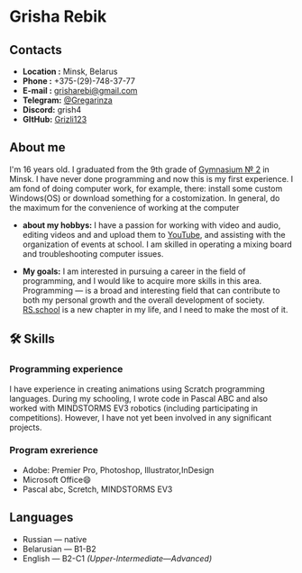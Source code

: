 # Grisha Rebik

## Contacts

* **Location :** Minsk, Belarus
* **Phone :** +375-(29)-748-37-77
* **E-mail :** <grisharebi@gmail.com>
* **Telegram:** [@Gregarinza](https://t.me/Gregarinza)
* **Discord:** grish4
* **GItHub:** [Grizli123](https://github.com/Grizli123)
## About me
I'm 16 years old. I graduated from the 9th grade of [Gymnasium № 2](https://gymn2.schools.by/) in Minsk. I have never done programming and now this is my first experience.
I am fond of doing computer work, for example, there: install some custom Windows(OS) or download something for a costomization. In general, do the maximum for the convenience of working at the computer

* **about my hobbys:**
I have a passion for working with video and audio, editing videos and and upload them to [YouTube](https://youtube.com/@thegregari9972?si=oFKapGtAOu6X9SGL), and assisting with the organization of events at school. I am skilled in operating a mixing board and troubleshooting computer issues.

* **My goals:**
I am interested in pursuing a career in the field of programming, and I would like to acquire more skills in this area. Programming — is a broad and interesting field that can contribute to both my personal growth and the overall development of society.
[RS.school](https://rs.school/) is a new chapter in my life, and I need to make the most of it.

## 🛠 Skills

### Programming experience
I have experience in creating animations using Scratch programming languages. During my schooling, I wrote code in Pascal ABC and also worked with MINDSTORMS EV3 robotics (including participating in competitions). However, I have not yet been involved in any significant projects.
### Program exrerience 
* Adobe: Premier Pro, Photoshop, Illustrator,InDesign
* Microsoft Office😄
* Pascal abc, Scretch, MINDSTORMS EV3

## Languages
* Russian — native
* Belarusian — B1-B2
* English — B2-C1 *(Upper-Intermediate—Advanced)*
